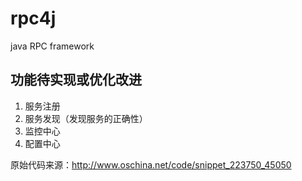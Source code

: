 # rpc4j
java RPC framework


## 功能待实现或优化改进

1. 服务注册
2. 服务发现（发现服务的正确性）
3. 监控中心
4. 配置中心

原始代码来源：http://www.oschina.net/code/snippet_223750_45050

